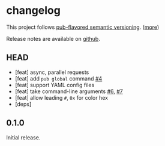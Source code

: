 changelog
=========

This project follows [pub-flavored semantic versioning][pub-semver]. ([more][pub-semver-readme])

Release notes are available on [github][notes].

[pub-semver]: https://www.dartlang.org/tools/pub/versioning.html#semantic-versions
[pub-semver-readme]: https://pub.dartlang.org/packages/pub_semver
[notes]: https://github.com/mockturtl/squint/releases

HEAD
----

- [feat] async, parallel requests
- [feat] add `pub global` command [#4][]
- [feat] support YAML config files
- [feat] take command-line arguments [#6][], [#7][]
- [feat] allow leading `#`, `0x` for color hex
- [deps] 

0.1.0
-----

Initial release.

[#4]: https://github.com/mockturtl/squint/issues/6
[#6]: https://github.com/mockturtl/squint/issues/6
[#7]: https://github.com/mockturtl/squint/issues/7